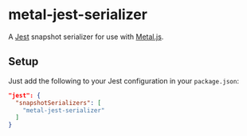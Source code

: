 # metal-jest-serializer

A [Jest](http://facebook.github.io/jest/docs/tutorial-react-native.html#snapshot-test)
snapshot serializer for use with [Metal.js](http://www.metaljs.com/).

## Setup

Just add the following to your Jest configuration in your `package.json`:

```json
"jest": {
  "snapshotSerializers": [
    "metal-jest-serializer"
  ]
}
```
